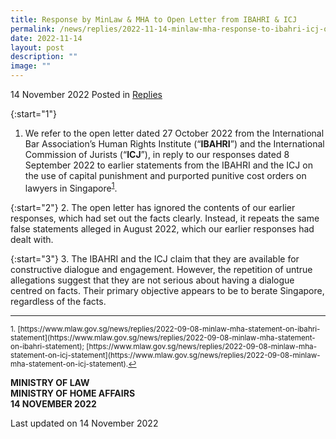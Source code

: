 ```yaml
---
title: Response by MinLaw & MHA to Open Letter from IBAHRI & ICJ
permalink: /news/replies/2022-11-14-minlaw-mha-response-to-ibahri-icj-open-letter/
date: 2022-11-14
layout: post
description: ""
image: ""
---
```

14 November 2022 Posted in [Replies](/news/replies)  

{:start="1"}
1. We refer to the open letter dated 27 October 2022 from the International Bar Association’s Human Rights Institute (“**IBAHRI**”) and the International Commission of Jurists (“**ICJ**”), in reply to our responses dated 8 September 2022 to earlier statements from the IBAHRI and the ICJ on the use of capital punishment and purported punitive cost orders on lawyers in Singapore<sup><a href="#fn1" id="ref1">1</a></sup>.

{:start="2"}
2. The open letter has ignored the contents of our earlier responses, which had set out the facts clearly. Instead, it repeats the same false statements alleged in August 2022, which our earlier responses had dealt with.

{:start="3"}
3. The IBAHRI and the ICJ claim that they are available for constructive dialogue and engagement. However, the repetition of untrue allegations suggest that they are not serious about having a dialogue centred on facts. Their primary objective appears to be to berate Singapore, regardless of the facts.

* * *

<p><sup id="fn1">1. [https://www.mlaw.gov.sg/news/replies/2022-09-08-minlaw-mha-statement-on-ibahri-statement](https://www.mlaw.gov.sg/news/replies/2022-09-08-minlaw-mha-statement-on-ibahri-statement); [https://www.mlaw.gov.sg/news/replies/2022-09-08-minlaw-mha-statement-on-icj-statement](https://www.mlaw.gov.sg/news/replies/2022-09-08-minlaw-mha-statement-on-icj-statement).<a href="#ref1" title="Jump back to footnote 1 in the text.">↩</a></sup></p>

**MINISTRY OF LAW<br>
MINISTRY OF HOME AFFAIRS<br>
14 NOVEMBER 2022**

<p class="right-side-updated">Last updated on 14 November 2022</p>
